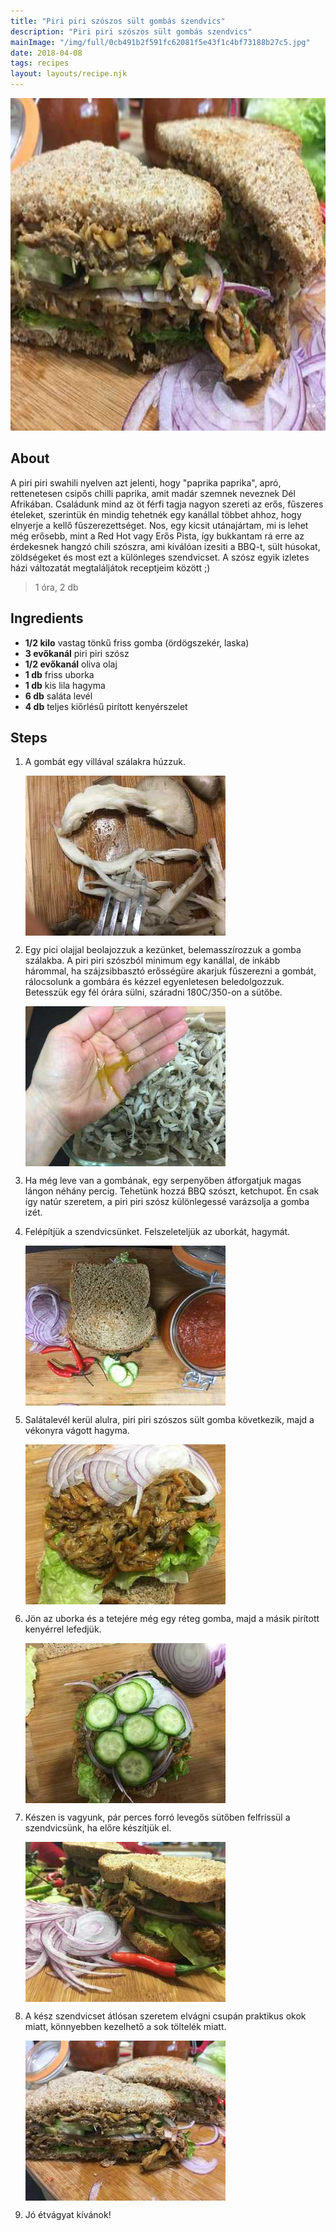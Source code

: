 ```yaml
---
title: "Piri piri szószos sült gombás szendvics"
description: "Piri piri szószos sült gombás szendvics"
mainImage: "/img/full/0cb491b2f591fc62081f5e43f1c4bf73188b27c5.jpg"
date: 2018-04-08
tags: recipes
layout: layouts/recipe.njk
---
```

                            
<p align="center"><a href="https://cookpad.com/hu/receptek/4724430-piri-piri-szoszos-sult-gombas-szendvics" rel="Recipe source page"><img width="751" height="532" src="/img/full/0cb491b2f591fc62081f5e43f1c4bf73188b27c5.jpg"/></a></p>

## About
<p class="mb-sm">A piri piri swahili nyelven azt jelenti, hogy "paprika paprika", apró, rettenetesen csipős chilli paprika, amit madár szemnek neveznek Dél Afrikában. Családunk mind az öt férfi tagja nagyon szereti az erős, fűszeres ételeket, szerintük én mindig tehetnék egy kanállal többet ahhoz, hogy elnyerje a kellő fűszerezettséget. Nos, egy kicsit utánajártam, mi is lehet még erősebb, mint a Red Hot vagy Erős Pista, így bukkantam rá erre az érdekesnek hangzó chili szószra, ami kiválóan izesiti a BBQ-t, sült húsokat, zöldségeket  és most ezt a különleges szendvicset. A szósz egyik izletes házi változatát megtaláljátok receptjeim között ;)</p>

> 1 óra, 2 db 

## Ingredients
* **1/2 kilo** vastag tönkű friss gomba (ördögszekér, laska)
* **3 evőkanál** piri piri szósz
* **1/2 evőkanál** oliva olaj
* **1 db** friss uborka
* **1 db** kis lila hagyma
* **6 db** saláta levél
* **4 db** teljes kiőrlésű pirított kenyérszelet

## Steps

1. A gombát egy villával szálakra húzzuk.
 
    <p><img width="320" height="256" align="left" src="/img/full/58616c63ceaf511ad54c61b9fc4561b54ed01671.jpg"/></p><div style="clear: both"/>

2. Egy pici olajjal beolajozzuk a kezünket, belemasszírozzuk a gomba szálakba. A piri piri szószból minimum egy kanállal, de inkább hárommal, ha szájzsibbasztó erősségüre akarjuk fűszerezni a gombát, rálocsolunk a gombára és kézzel egyenletesen beledolgozzuk. Betesszük egy fél órára sülni, száradni 180C/350-on a sütőbe.
 
    <p><img width="320" height="256" align="left" src="/img/full/58bf62cef44cbb9496f97a6485bae7a11e0182bd.jpg"/></p><div style="clear: both"/>

3. Ha még leve van a gombának, egy serpenyőben átforgatjuk magas lángon néhány percig. Tehetünk hozzá BBQ szószt, ketchupot. Én csak így natúr szeretem, a piri piri szósz különlegessé varázsolja a gomba izét.
 
    <div style="clear: both"/>

4. Felépítjük a szendvicsünket. Felszeleteljük az uborkát, hagymát.
 
    <p><img width="320" height="256" align="left" src="/img/full/cd474994a8248d9bf0d6bb8a315f91113aff5b9a.jpg"/></p><div style="clear: both"/>

5. Salátalevél kerül alulra, piri piri szószos sült gomba következik, majd a vékonyra vágott hagyma.
 
    <p><img width="320" height="256" align="left" src="/img/full/6440990055e0e4b8d4b9a3912cc6dffa7ac8a8c8.jpg"/></p><div style="clear: both"/>

6. Jön az uborka és a tetejére még egy réteg gomba, majd a másik pirított kenyérrel lefedjük.
 
    <p><img width="320" height="256" align="left" src="/img/full/ae773812b010f9fc923f52b6859752bf72b8fd2d.jpg"/></p><div style="clear: both"/>

7. Készen is vagyunk, pár perces forró levegős sütőben felfrissül a szendvicsünk, ha előre készítjük el.
 
    <p><img width="320" height="256" align="left" src="/img/full/c911100f1b2830a177c6b6de0aae580457a859d1.jpg"/></p><div style="clear: both"/>

8. A kész szendvicset átlósan szeretem elvágni csupán praktikus okok miatt, könnyebben kezelhető a sok töltelék miatt.
 
    <p><img width="320" height="256" align="left" src="/img/full/9fb03b995aafa8b25989f4006bb02b344833e36e.jpg"/></p><div style="clear: both"/>

9. Jó étvágyat kívánok!
 
    <div style="clear: both"/>

